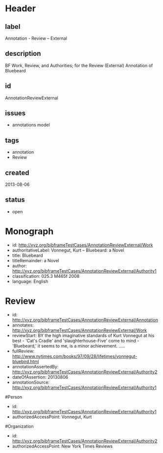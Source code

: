 # Header

## label

Annotation -  Review – External 

## description

BF Work, Review, and Authorities; for the Review (External) Annotation of Bluebeard

## id

AnnotationReviewExternal

## issues

* annotations model


## tags

* annotation
* Review

## created

2013-08-06

## status

* open

# Monograph 

* id: <http://xyz.org/bibframeTestCases/AnnotationReviewExternal/Work>
* authoritativeLabel: Vonnegut, Kurt – Bluebeard: a Novel
* title: Bluebeard
* titleRemainder: a Novel
* author: <http://xyz.org/bibframeTestCases/AnnotationReviewExternal/Authority1>
* classification: 025.3 M465f 2008
* language: English

# Review

* id: <http://xyz.org/bibframeTestCases/AnnotationReviewExternal/Annotation>
* annotates: http://xyz.org/bibframeTestCases/AnnotationReviewExternal/Work
* reviewStart:   BY the high imaginative standards of Kurt Vonnegut at his best - 'Cat's Cradle' and 'slaughterhouse-Five' come to mind - 'Bluebeard,' it seems to me, is a minor achievement. .....
* fullReview: http://www.nytimes.com/books/97/09/28/lifetimes/vonnegut-bluebird.html
* annotationAssertedBy: <http://xyz.org/bibframeTestCases/AnnotationReviewExternal/Authority2>
* dateOfAssertion: 20130806
* annotationSource:   <http://xyz.org/bibframeTestCases/AnnotationReviewExternal/Authority1>



#Person
* id: <http://xyz.org/bibframeTestCases/AnnotationReviewExternal/Authority1>
* authorizedAccessPoint: Vonnegut, Kurt

#Organization
* id: <http://xyz.org/bibframeTestCases/AnnotationReviewExternal/Authority2>
* authorizedAccessPoint: New York Times Reviews



